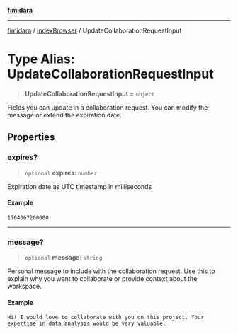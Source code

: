 [**fimidara**](../../README.md)

***

[fimidara](../../modules.md) / [indexBrowser](../README.md) / UpdateCollaborationRequestInput

# Type Alias: UpdateCollaborationRequestInput

> **UpdateCollaborationRequestInput** = `object`

Fields you can update in a collaboration request. You can modify the message or extend the expiration date.

## Properties

### expires?

> `optional` **expires**: `number`

Expiration date as UTC timestamp in milliseconds

#### Example

```
1704067200000
```

***

### message?

> `optional` **message**: `string`

Personal message to include with the collaboration request. Use this to explain why you want to collaborate or provide context about the workspace.

#### Example

```
Hi! I would love to collaborate with you on this project. Your expertise in data analysis would be very valuable.
```
